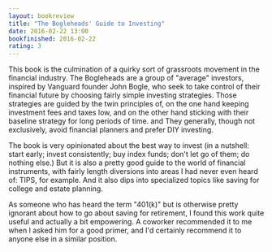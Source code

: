 ```yaml
---
layout: bookreview
title: "The Bogleheads' Guide to Investing"
date: 2016-02-22 13:00
bookfinished: 2016-02-22
rating: 3
---
```


This book is the culmination of a quirky sort of grassroots movement in the financial industry.  The Bogleheads are a group of "average" investors, inspired by Vanguard founder John Bogle, who seek to take control of their financial future by choosing fairly simple investing strategies.   Those strategies are guided by the twin principles of, on the one hand keeping investment fees and taxes low, and on the other hand sticking with their baseline strategy for long periods of time. and They generally, though not exclusively, avoid financial planners and prefer DIY investing.



The book is very opinionated about the best way to invest (in a nutshell: start early; invest consistently; buy index funds; don't let go of them; do nothing else.)  But it is also a pretty good guide to the world of financial instruments, with fairly length diversions into areas I had never even heard of: TIPS, for example.  And it also dips into specialized topics like saving for college and estate planning.



As someone who has heard the term "401(k)" but is otherwise pretty ignorant about how to go about saving for retirement, I found this work quite useful and actually a bit empowering.  A coworker recommended it to me when I asked him for a good primer, and I'd certainly recommend it to anyone else in a similar position.